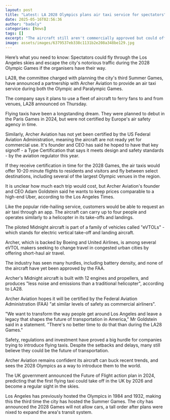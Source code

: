 ```yaml
---
layout: post
title: "Latest: LA 2028 Olympics plans air taxi service for spectators"
date: 2025-05-16T02:56:36
author: "badely"
categories: [News]
tags: []
excerpt: "The aircraft still aren't commercially approved but could offer a way around Los Angeles' notoriously poor traffic."
image: assets/images/6379537eb338c1131b2e208a348be129.jpg
---
```


Here’s what you need to know: Spectators could fly through the Los Angeles skies and escape the city's notorious traffic during the 2028 Olympic Games if the organisers have their way.

LA28, the committee charged with planning the city's third Summer Games, have announced a partnership with Archer Aviation to provide an air taxi service during both the Olympic and Paralympic Games. 

The company says it plans to use a fleet of aircraft to ferry fans to and from venues, LA28 announced on Thursday. 

Flying taxis have been a longstanding dream. They were planned to debut in the Paris Games in 2024, but were not certified by Europe's air safety agency in time. 

Similarly, Archer Aviation has not yet been certified by the US Federal Aviation Administration, meaning the aircraft are not ready yet for commercial use. It's founder and CEO has said he hoped to have that key signoff - a Type Certification that says it meets design and safety standards - by the aviation regulator this year.

If they receive certification in time for the 2028 Games, the air taxis would offer 10-20 minute flights to residents and visitors and fly between select destinations, including several of the largest Olympic venues in the region.

It is unclear how much each trip would cost, but Archer Aviation's founder and CEO Adam Goldstein said he wants to keep prices comparable to a high-end Uber, according to the Los Angeles Times. 

Like the popular ride-hailing service, customers would be able to request an air taxi through an app. The aircraft can carry up to four people and operates similarly to a helicopter in its take-offs and landings. 

The piloted Midnight aircraft is part of a family of vehicles called "eVTOLs" - which stands for electric vertical take-off and landing aircraft.

Archer, which is backed by Boeing and United Airlines, is among several eVTOL makers seeking to change travel in congested urban cities by offering short-haul air travel. 

The industry has seen many hurdles, including battery density, and none of the aircraft have yet been approved by the FAA. 

Archer's Midnight aircraft is built with 12 engines and propellers, and produces "less noise and emissions than a traditional helicopter", according to LA28. 

Archer Aviation hopes it will be certified by the Federal Aviation Administration (FAA) "at similar levels of safety as commercial airliners".

"We want to transform the way people get around Los Angeles and leave a legacy that shapes the future of transportation in America," Mr Goldstein said in a statement. "There's no better time to do that than during the LA28 Games."

Safety, regulations and investment have proved a big hurdle for companies trying to introduce flying taxis. Despite the setbacks and delays, many still believe they could be the future of transportation. 

Archer Aviation remains confident its aircraft can buck recent trends, and sees the 2028 Olympics as a way to introduce them to the world.

The UK government announced the Future of Flight action plan in 2024, predicting that the first flying taxi could take off in the UK by 2026 and become a regular sight in the skies. 

Los Angeles has previously hosted the Olympics in 1984 and 1932, making this the third time the city has hosted the Summer Games. The city has announced the 2028 Games will not allow cars, a tall order after plans were nixed to expand the area's transit system. 


